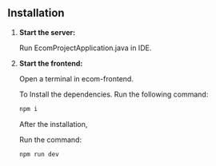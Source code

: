 ## Installation

1. **Start the server:**

    Run EcomProjectApplication.java in IDE.
  
  
2. **Start the frontend:**

    Open a terminal in ecom-frontend.
    
    To Install the dependencies. Run the following command: 
    ```bash
    npm i
    ```
  
    After the installation, 
    
    Run the command: 
    ```bash
    npm run dev
    ```
